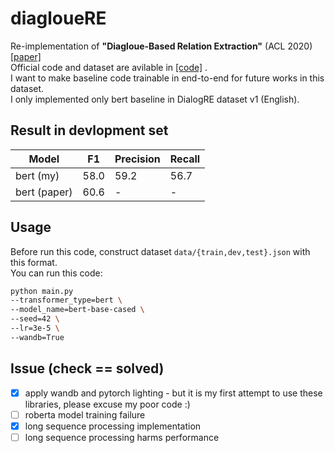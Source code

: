 # diagloueRE
Re-implementation of **"Diagloue-Based Relation Extraction"** (ACL 2020) [[paper]](https://arxiv.org/abs/2004.08056)  
Official code and dataset are avilable in [[code]](https://github.com/nlpdata/dialogre) .  
I want to make baseline code trainable in end-to-end for future works in this dataset.  
I only implemented only bert baseline in DialogRE dataset v1 (English).

## Result in devlopment set
|Model|F1|Precision|Recall|
|---|---|---|---|
|bert (my)|58.0|59.2|56.7|
|bert (paper)|60.6|-|-|


## Usage
Before run this code, construct dataset  ```data/{train,dev,test}.json``` with this format.  
You can run this code:
```bash
python main.py
--transformer_type=bert \
--model_name=bert-base-cased \
--seed=42 \
--lr=3e-5 \
--wandb=True
```

## Issue (check == solved)
- [x] apply wandb and pytorch lighting - but it is my first attempt to use these libraries, please excuse my poor code :)
- [ ] roberta model training failure
- [x] long sequence processing implementation
- [ ] long sequence processing harms performance
